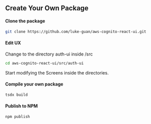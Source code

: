 ## Create Your Own Package

#### Clone the package

```bash
git clone https://github.com/luke-guan/aws-cognito-react-ui.git
```

#### Edit UX

Change to the directory auth-ui inside /src

```bash
cd aws-cognito-react-ui/src/auth-ui
```

Start modifying the Screens inside the directories.

#### Compile your own package

```bash
tsdx build
```

#### Publish to NPM

```bash
npm publish
```
